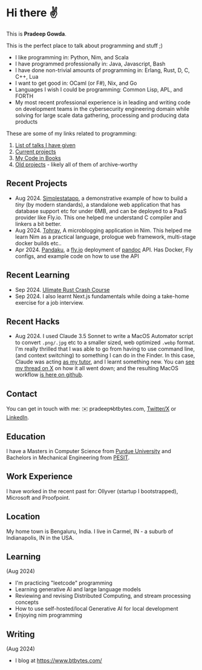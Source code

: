 # Hi there ✌️

This is **Pradeep Gowda**.

This is the perfect place to talk about programming and stuff ;)

- I like programming in: Python, Nim, and Scala
- I have programmed professionally in: Java, Javascript, Bash
- I have done non-trivial amounts of programming in: Erlang, Rust, D, C, C++, Lua
- I want to get good in: OCaml (or F#), Nix, and Go
- Languages I wish I could be programming: Common Lisp, APL, and FORTH
- My most recent professional experience is in leading and writing code on development teams in the cybersecurity engineering domain while solving for large scale data gathering, processing and producing data products

These are some of my links related to programming:

1. [List of talks I have given](https://www.btbytes.com/talks.html)
1. [Current projects](https://github.com/btbytes)
1. [My Code in Books](https://www.btbytes.com/posts/2020-05-07-02-code-in-books.html)
1. [Old projects](https://v1.pradeepgowda.com/projects/) - likely all of them of archive-worthy

## Recent Projects

- Aug 2024. [Simplestatapp](//github.com/btbytes/simplestatapp), a demonstrative example of how to build a *tiny* (by modern standards),
a standalone web application that has database support etc for under 6MB, and can be deployed
to a PaaS provider like Fly.io. This one helped me understand C compiler and linkers a bit better.
- Aug 2024. [Tohray](https://github.com/btbytes/tohray), A microblogging application in Nim. This helped me
learn Nim as a practical language, prologue web framework, multi-stage docker builds etc..
- Apr 2024. [Pandaku](https://github.com/btbytes/pandaku), a [fly.io](https://fly.io) deployment of [pandoc](https://pandoc.org) API. Has Docker, Fly configs, and example code on how to use the API

## Recent Learning

- Sep 2024. [Ulimate Rust Crash Course](https://www.udemy.com/course/ultimate-rust-crash-course/)
- Sep 2024. I also learnt Next.js fundamentals while doing a take-home exercise for a job interview.

## Recent Hacks

- Aug 2024. I used Claude 3.5 Sonnet to write a MacOS Automator script to convert `.png/.jpg` etc to a smaller sized, web optimized `.webp`
format. I'm really thrilled that I was able to go from having to use command line, (and context switching)
to something I can do in the Finder. In this case, Claude was acting [as my tutor](https://www.btbytes.com/posts/use-of-llms-for-programming.html), and I learnt something new.
You can [see my thread on X](https://x.com/btbytes/status/1821729486913626476) on how it all went down; and the resulting MacOS workflow [is here on github](https://github.com/btbytes/Convert-To-WebP-Workflow).

## Contact

You can get in touch with me: ✉️ pradeep🌀btbytes.com, [Twitter/X](https://x.com/btbytes) or [LinkedIn](https://linkedin.com/in/btbytes).

## Education

I have a Masters in Computer Science from [Purdue University](https://www.purdue.edu) and Bachelors in Mechanical Engineering from [PESIT](https://pes.edu).

## Work Experience

I have worked in the recent past for: Ollyver (startup I bootstrapped), Microsoft and Proofpoint.

## Location

My home town is Bengaluru, India. I live in Carmel, IN - a suburb of Indianapolis, IN in the USA.

## Learning

(Aug 2024)

- I'm practicing "leetcode" programming
- Learning generative AI and large language models
- Reviewing and revising Distributed Computing, and stream processing concepts
- How to use self-hosted/local Generative AI for local development
- Enjoying nim programming

## Writing

(Aug 2024)

- I blog at <https://www.btbytes.com/>
